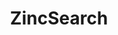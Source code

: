 ---
draft: false
title: ZincSearch
content:
  id: zincsearch
  name: ZincSearch
  website: https://github.com/zincsearch/zincsearch
  short_description: ZincSearch is a search engine that does full text indexing. It is a lightweight alternative to Elasticsearch and runs using a fraction of the resources.
---